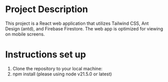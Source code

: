 # Project Description
This project is a React web application that utilizes Tailwind CSS, Ant Design (antd), and Firebase Firestore. The web app is optimized for viewing on mobile screens.

# Instructions set up
1. Clone the repository to your local machine:
2. npm install (please using node v21.5.0 or latest)
   
